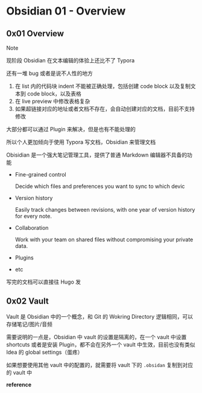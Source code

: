# Obsidian 01 - Overview

## 0x01 Overview


> [!NOTE]
> 现阶段 Obsidian 在文本编辑的体验上还比不了 Typora
>
> 还有一堆 bug 或者是说不人性的地方
>
> 1. 在 list 内的代码块 indent 不能被正确处理，包括创建 code block 以及复制文本到 code block，以及表格
> 2. 在 live preview 中修改表格复杂
> 3. 如果超链接对应的地址或者文档不存在，会自动创建对应的文档，目前不支持修改
>
> 大部分都可以通过 Plugin 来解决，但是也有不能处理的
>
> 所以个人更加倾向于使用 Typora 写文档，Obsidian 来管理文档



Obisidian 是一个强大笔记管理工具，提供了普通 Markdown 编辑器不具备的功能

- Fine-grained control						

  Decide which files and preferences you want to sync to which devic

- Version history								

  Easily track changes between revisions, with one year of version history for every note.

- Collaboration							

  Work with your team on shared files without compromising your private data.

- Plugins
- etc

写完的文档可以直接往 Hugo 发

## 0x02 Vault

Vault 是 Obsidian 中的一个概念，和 Git 的 Wokring Directory 逻辑相同，可以存储笔记/图片/音频

需要说明的一点是，Obsidian 中 vault 的设置是隔离的，在一个 vault 中设置 shortcuts 或者是安装 Plugin，都不会在另外一个 vault 中生效，目前也没有类似 Idea 的 global settings（蛋疼）

如果想要使用其他 vault 中的配置的，就需要将 vault 下的 `.obsidan` 复制到对应的 vault 中



**reference**

[1]:https://forum.obsidian.md/t/global-settings-same-settings-themes-and-plugins-across-multiple-vaults/41789/15
